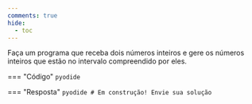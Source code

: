 ```yaml
---
comments: true
hide:
  - toc
---
```


Faça um programa que receba dois números inteiros e gere os números inteiros que estão no intervalo compreendido por eles.

=== "Código"
	```pyodide
	```

=== "Resposta"
	```pyodide
	# Em construção! Envie sua solução
	```
